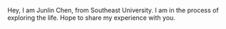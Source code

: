 Hey, I am Junlin Chen, from Southeast University. I am in the process of exploring the life. Hope to share my experience with you.
